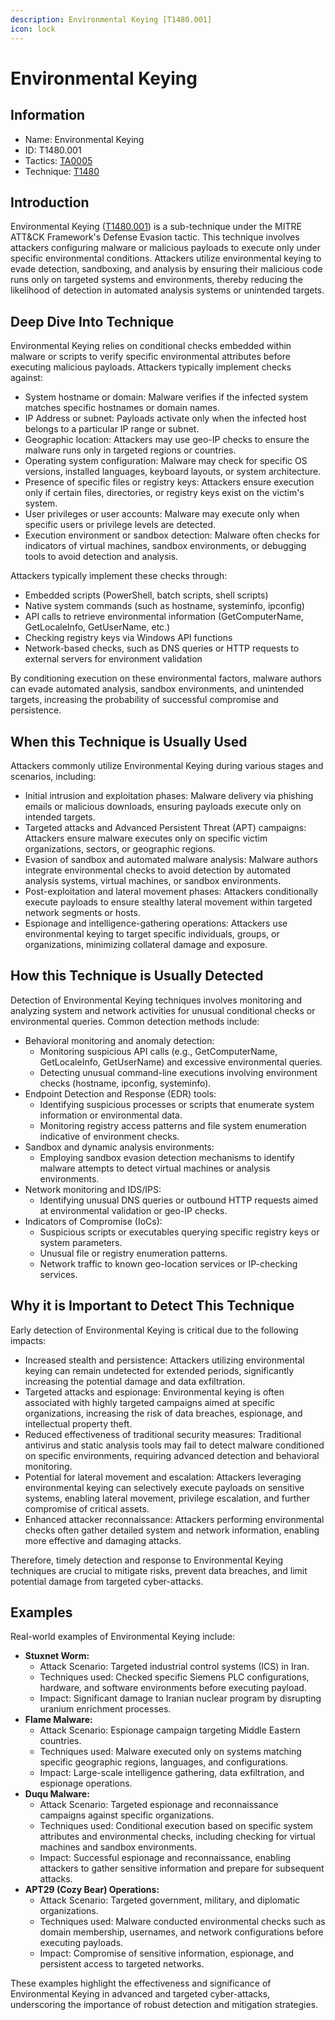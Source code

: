 ```yaml
---
description: Environmental Keying [T1480.001]
icon: lock
---
```


# Environmental Keying

## Information

- Name: Environmental Keying
- ID: T1480.001
- Tactics: [TA0005](../TA0005/TA0005.md)
- Technique: [T1480](T1480.md)

## Introduction

Environmental Keying ([T1480.001](techniques/T1480.001.md)) is a sub-technique under the MITRE ATT\&CK Framework's Defense Evasion tactic. This technique involves attackers configuring malware or malicious payloads to execute only under specific environmental conditions. Attackers utilize environmental keying to evade detection, sandboxing, and analysis by ensuring their malicious code runs only on targeted systems and environments, thereby reducing the likelihood of detection in automated analysis systems or unintended targets.

## Deep Dive Into Technique

Environmental Keying relies on conditional checks embedded within malware or scripts to verify specific environmental attributes before executing malicious payloads. Attackers typically implement checks against:

- System hostname or domain: Malware verifies if the infected system matches specific hostnames or domain names.
- IP Address or subnet: Payloads activate only when the infected host belongs to a particular IP range or subnet.
- Geographic location: Attackers may use geo-IP checks to ensure the malware runs only in targeted regions or countries.
- Operating system configuration: Malware may check for specific OS versions, installed languages, keyboard layouts, or system architecture.
- Presence of specific files or registry keys: Attackers ensure execution only if certain files, directories, or registry keys exist on the victim's system.
- User privileges or user accounts: Malware may execute only when specific users or privilege levels are detected.
- Execution environment or sandbox detection: Malware often checks for indicators of virtual machines, sandbox environments, or debugging tools to avoid detection and analysis.

Attackers typically implement these checks through:

- Embedded scripts (PowerShell, batch scripts, shell scripts)
- Native system commands (such as hostname, systeminfo, ipconfig)
- API calls to retrieve environmental information (GetComputerName, GetLocaleInfo, GetUserName, etc.)
- Checking registry keys via Windows API functions
- Network-based checks, such as DNS queries or HTTP requests to external servers for environment validation

By conditioning execution on these environmental factors, malware authors can evade automated analysis, sandbox environments, and unintended targets, increasing the probability of successful compromise and persistence.

## When this Technique is Usually Used

Attackers commonly utilize Environmental Keying during various stages and scenarios, including:

- Initial intrusion and exploitation phases: Malware delivery via phishing emails or malicious downloads, ensuring payloads execute only on intended targets.
- Targeted attacks and Advanced Persistent Threat (APT) campaigns: Attackers ensure malware executes only on specific victim organizations, sectors, or geographic regions.
- Evasion of sandbox and automated malware analysis: Malware authors integrate environmental checks to avoid detection by automated analysis systems, virtual machines, or sandbox environments.
- Post-exploitation and lateral movement phases: Attackers conditionally execute payloads to ensure stealthy lateral movement within targeted network segments or hosts.
- Espionage and intelligence-gathering operations: Attackers use environmental keying to target specific individuals, groups, or organizations, minimizing collateral damage and exposure.

## How this Technique is Usually Detected

Detection of Environmental Keying techniques involves monitoring and analyzing system and network activities for unusual conditional checks or environmental queries. Common detection methods include:

- Behavioral monitoring and anomaly detection:
  - Monitoring suspicious API calls (e.g., GetComputerName, GetLocaleInfo, GetUserName) and excessive environmental queries.
  - Detecting unusual command-line executions involving environment checks (hostname, ipconfig, systeminfo).
- Endpoint Detection and Response (EDR) tools:
  - Identifying suspicious processes or scripts that enumerate system information or environmental data.
  - Monitoring registry access patterns and file system enumeration indicative of environment checks.
- Sandbox and dynamic analysis environments:
  - Employing sandbox evasion detection mechanisms to identify malware attempts to detect virtual machines or analysis environments.
- Network monitoring and IDS/IPS:
  - Identifying unusual DNS queries or outbound HTTP requests aimed at environmental validation or geo-IP checks.
- Indicators of Compromise (IoCs):
  - Suspicious scripts or executables querying specific registry keys or system parameters.
  - Unusual file or registry enumeration patterns.
  - Network traffic to known geo-location services or IP-checking services.

## Why it is Important to Detect This Technique

Early detection of Environmental Keying is critical due to the following impacts:

- Increased stealth and persistence: Attackers utilizing environmental keying can remain undetected for extended periods, significantly increasing the potential damage and data exfiltration.
- Targeted attacks and espionage: Environmental keying is often associated with highly targeted campaigns aimed at specific organizations, increasing the risk of data breaches, espionage, and intellectual property theft.
- Reduced effectiveness of traditional security measures: Traditional antivirus and static analysis tools may fail to detect malware conditioned on specific environments, requiring advanced detection and behavioral monitoring.
- Potential for lateral movement and escalation: Attackers leveraging environmental keying can selectively execute payloads on sensitive systems, enabling lateral movement, privilege escalation, and further compromise of critical assets.
- Enhanced attacker reconnaissance: Attackers performing environmental checks often gather detailed system and network information, enabling more effective and damaging attacks.

Therefore, timely detection and response to Environmental Keying techniques are crucial to mitigate risks, prevent data breaches, and limit potential damage from targeted cyber-attacks.

## Examples

Real-world examples of Environmental Keying include:

- **Stuxnet Worm:**
  - Attack Scenario: Targeted industrial control systems (ICS) in Iran.
  - Techniques used: Checked specific Siemens PLC configurations, hardware, and software environments before executing payload.
  - Impact: Significant damage to Iranian nuclear program by disrupting uranium enrichment processes.
- **Flame Malware:**
  - Attack Scenario: Espionage campaign targeting Middle Eastern countries.
  - Techniques used: Malware executed only on systems matching specific geographic regions, languages, and configurations.
  - Impact: Large-scale intelligence gathering, data exfiltration, and espionage operations.
- **Duqu Malware:**
  - Attack Scenario: Targeted espionage and reconnaissance campaigns against specific organizations.
  - Techniques used: Conditional execution based on specific system attributes and environmental checks, including checking for virtual machines and sandbox environments.
  - Impact: Successful espionage and reconnaissance, enabling attackers to gather sensitive information and prepare for subsequent attacks.
- **APT29 (Cozy Bear) Operations:**
  - Attack Scenario: Targeted government, military, and diplomatic organizations.
  - Techniques used: Malware conducted environmental checks such as domain membership, usernames, and network configurations before executing payloads.
  - Impact: Compromise of sensitive information, espionage, and persistent access to targeted networks.

These examples highlight the effectiveness and significance of Environmental Keying in advanced and targeted cyber-attacks, underscoring the importance of robust detection and mitigation strategies.
